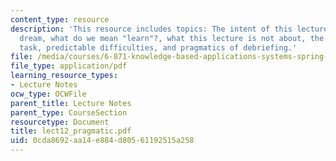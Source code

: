 ```yaml
---
content_type: resource
description: 'This resource includes topics: The intent of this lecture, the longstanding
  dream, what do we mean "learn"?, what this lecture is not about, the nature of the
  task, predictable difficulties, and pragmatics of debriefing.'
file: /media/courses/6-871-knowledge-based-applications-systems-spring-2005/0cda8692aa14e884d80561192515a258_lect12_pragmatic.pdf
file_type: application/pdf
learning_resource_types:
- Lecture Notes
ocw_type: OCWFile
parent_title: Lecture Notes
parent_type: CourseSection
resourcetype: Document
title: lect12_pragmatic.pdf
uid: 0cda8692-aa14-e884-d805-61192515a258
---
```

